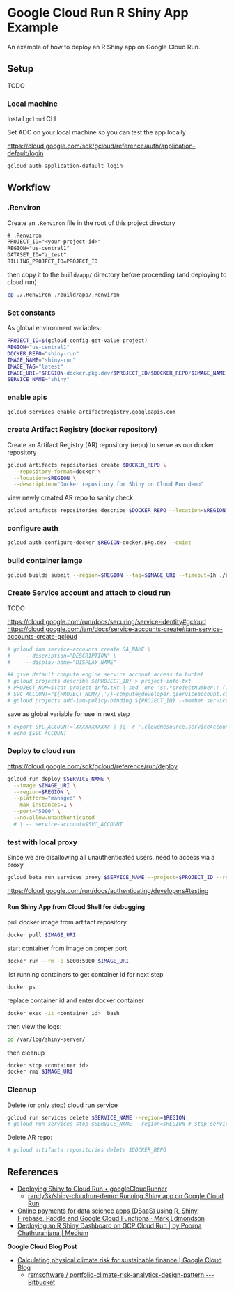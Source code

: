 # Google Cloud Run R Shiny App Example

An example of how to deploy an R Shiny app on Google Cloud Run.

## Setup


TODO 


### Local machine 


Install `gcloud` CLI 


Set ADC on your local machine so you can test the app locally 

<https://cloud.google.com/sdk/gcloud/reference/auth/application-default/login>

```sh
gcloud auth application-default login
```

## Workflow

### .Renviron 

Create an `.Renviron` file in the root of this project directory

```txt
# .Renviron
PROJECT_ID="<your-project-id>"
REGION="us-central1"
DATASET_ID="z_test"
BILLING_PROJECT_ID=PROJECT_ID
```

then copy it to the `build/app/` directory before proceeding (and deploying to cloud run)

```sh
cp ./.Renviron ./build/app/.Renviron
```

### Set constants 

As global environment variables:

```sh
PROJECT_ID=$(gcloud config get-value project)
REGION="us-central1"
DOCKER_REPO="shiny-run"
IMAGE_NAME="shiny-run"
IMAGE_TAG="latest"
IMAGE_URI="$REGION-docker.pkg.dev/$PROJECT_ID/$DOCKER_REPO/$IMAGE_NAME:$IMAGE_TAG"
SERVICE_NAME="shiny"
```

### enable apis

```sh
gcloud services enable artifactregistry.googleapis.com
```

### create Artifact Registry (docker repository)

Create an Artifact Registry (AR) repository (repo) to serve as our docker repository 

```sh
gcloud artifacts repositories create $DOCKER_REPO \
  --repository-format=docker \
  --location=$REGION \
  --description="Docker repository for Shiny on Cloud Run demo"
```

view newly created AR repo to sanity check

```sh
gcloud artifacts repositories describe $DOCKER_REPO --location=$REGION
```

### configure auth


```sh
gcloud auth configure-docker $REGION-docker.pkg.dev --quiet
```

### build container iamge

```sh
gcloud builds submit --region=$REGION --tag=$IMAGE_URI --timeout=1h ./build
```

### Create Service account and attach to cloud run

TODO 

<https://cloud.google.com/run/docs/securing/service-identity#gcloud>
<https://cloud.google.com/iam/docs/service-accounts-create#iam-service-accounts-create-gcloud>


```sh
# gcloud iam service-accounts create SA_NAME \
#     --description="DESCRIPTION" \
#     --display-name="DISPLAY_NAME"

## give default compute engine service account access to bucket
# gcloud projects describe ${PROJECT_ID} > project-info.txt
# PROJECT_NUM=$(cat project-info.txt | sed -nre 's:.*projectNumber\: (.*):\1:p')
# SVC_ACCOUNT="${PROJECT_NUM//\'/}-compute@developer.gserviceaccount.com"
# gcloud projects add-iam-policy-binding ${PROJECT_ID} --member serviceAccount:$SVC_ACCOUNT --role roles/storage.objectAdmin
```

save as global variable for use in next step 

```sh
# export SVC_ACCOUNT=`XXXXXXXXXXX | jq -r '.cloudResource.serviceAccountId'`
# echo $SVC_ACCOUNT 
```

### Deploy to cloud run

<https://cloud.google.com/sdk/gcloud/reference/run/deploy>

```sh
gcloud run deploy $SERVICE_NAME \
  --image $IMAGE_URI \
  --region=$REGION \
  --platform="managed" \
  --max-instances=1 \
  --port="5000" \
  --no-allow-unauthenticated
  # \ -- service-account=$SVC_ACCOUNT 
```

### test with local proxy

Since we are disallowing all unauthenticated users, need to access via a proxy

```sh
gcloud beta run services proxy $SERVICE_NAME --project=$PROJECT_ID --region=$REGION
```

<https://cloud.google.com/run/docs/authenticating/developers#testing>

#### Run Shiny App from Cloud Shell for debugging

pull docker image from artifact repository

```sh
docker pull $IMAGE_URI
```

start container from image on proper port

```sh
docker run --rm -p 5000:5000 $IMAGE_URI
```

list running containers to get container id for next step

```sh
docker ps
```

replace container id and enter docker container

```sh
docker exec -it <container id>  bash
```

then view the logs:

```sh
cd /var/log/shiny-server/
```

then cleanup

```sh
docker stop <container id>
docker rmi $IMAGE_URI
```

### Cleanup

Delete (or only stop) cloud run service

```sh
gcloud run services delete $SERVICE_NAME --region=$REGION
# gcloud run services stop $SERVICE_NAME --region=$REGION # stop service only
```

Delete AR repo:

```sh 
# gcloud artifacts repositories delete $DOCKER_REPO
```



## References

* [Deploying Shiny to Cloud Run • googleCloudRunner](https://code.markedmondson.me/googleCloudRunner/articles/usecase-shiny-cloudrun.html)
  * [randy3k/shiny-cloudrun-demo: Running Shiny app on Google Cloud Run](https://github.com/randy3k/shiny-cloudrun-demo/tree/master)
* [Online payments for data science apps (DSaaS) using R, Shiny, Firebase, Paddle and Google Cloud Functions · Mark Edmondson](https://code.markedmondson.me/datascience-aas/)
* [Deploying an R Shiny Dashboard on GCP Cloud Run \| by Poorna Chathuranjana \| Medium](https://medium.com/@hdpoorna/deploying-an-r-shiny-dashboard-on-gcp-cloud-run-c1c32a076783#6a58)

**Google Cloud Blog Post**

* [Calculating physical climate risk for sustainable finance \| Google Cloud Blog](https://cloud.google.com/blog/topics/sustainability/calculating-physical-climate-risk-for-sustainable-finance)
  * [rsmsoftware / portfolio-climate-risk-analytics-design-pattern --- Bitbucket](https://bitbucket.org/rsmsoftware/portfolio-climate-risk-analytics-design-pattern/src/master/)
